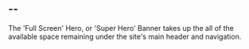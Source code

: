 --
--
The 'Full Screen' Hero, or 'Super Hero' Banner takes up the all of the available space remaining under the site's main header and navigation.

